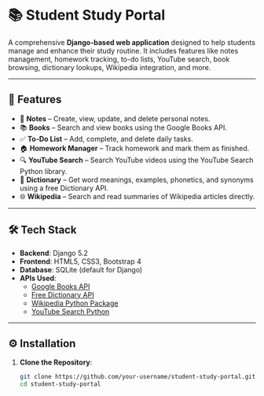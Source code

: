 <!-- # Student-study-portal -->

# 📚 Student Study Portal 

A comprehensive **Django-based web application** designed to help students manage and enhance their study routine. It includes features like notes management, homework tracking, to-do lists, YouTube search, book browsing, dictionary lookups, Wikipedia integration, and more.

---

## 🚀 Features

- 📝 **Notes** – Create, view, update, and delete personal notes.
- 📚 **Books** – Search and view books using the Google Books API.
- ✅ **To-Do List** – Add, complete, and delete daily tasks.
- 🏠 **Homework Manager** – Track homework and mark them as finished.
- 🔍 **YouTube Search** – Search YouTube videos using the YouTube Search Python library.
- 📖 **Dictionary** – Get word meanings, examples, phonetics, and synonyms using a free Dictionary API.
- 🌐 **Wikipedia** – Search and read summaries of Wikipedia articles directly.

---

## 🛠️ Tech Stack

- **Backend**: Django 5.2
- **Frontend**: HTML5, CSS3, Bootstrap 4
- **Database**: SQLite (default for Django)
- **APIs Used**:
  - [Google Books API](https://developers.google.com/books)
  - [Free Dictionary API](https://dictionaryapi.dev/)
  - [Wikipedia Python Package](https://pypi.org/project/wikipedia/)
  - [YouTube Search Python](https://github.com/alexmercerind/youtube-search-python)

---

## ⚙️ Installation

1. **Clone the Repository**:
   ```bash
   git clone https://github.com/your-username/student-study-portal.git
   cd student-study-portal

